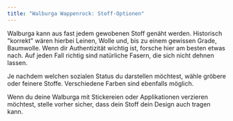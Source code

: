 ```yaml
---
title: "Walburga Wappenrock: Stoff-Optionen"
---
```


Walburga kann aus fast jedem gewobenen Stoff genäht werden. Historisch "korrekt" wären hierbei Leinen, Wolle und, bis zu einem gewissen Grade, Baumwolle. Wenn dir Authentizität wichtig ist, forsche hier am besten etwas nach. Auf jeden Fall richtig sind natürliche Fasern, die sich nicht dehnen lassen.

Je nachdem welchen sozialen Status du darstellen möchtest, wähle gröbere oder feinere Stoffe. Verschiedene Farben sind ebenfalls möglich.

Wenn du deine Walburga mit Stickereien oder Applikationen verzieren möchtest, stelle vorher sicher, dass dein Stoff dein Design auch tragen kann.
